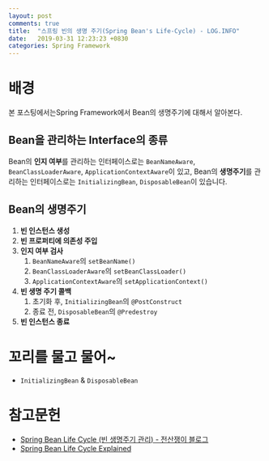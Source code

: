 ```yaml
---
layout: post
comments: true
title:  "스프링 빈의 생명 주기(Spring Bean's Life-Cycle) - LOG.INFO"
date:   2019-03-31 12:23:23 +0830
categories: Spring Framework
---
```


# 배경

본 포스팅에서는Spring Framework에서 Bean의 생명주기에 대해서 알아본다.

## Bean을 관리하는 Interface의 종류

Bean의 **인지 여부**를 관리하는 인터페이스로는 `BeanNameAware`, `BeanClassLoaderAware`, `ApplicationContextAware`이 있고,
Bean의 **생명주기**를 관리하는 인터페이스로는 `InitializingBean`, `DisposableBean`이 있습니다.

## Bean의 생명주기

1. **빈 인스턴스 생성**
2. **빈 프로퍼티에 의존성 주입**
3. **인지 여부 검사**
   1. `BeanNameAware`의 `setBeanName()`
   2. `BeanClassLoaderAware`의 `setBeanClassLoader()`
   3. `ApplicationContextAware`의 `setApplicationContext()`
4. **빈 생명 주기 콜백**
   1. 초기화 후, `InitializingBean`의 `@PostConstruct`
   2. 종료 전, `DisposableBean`의 `@Predestroy`
5. **빈 인스턴스 종료**

# 꼬리를 물고 물어~

- `InitializingBean` & `DisposableBean`

# 참고문헌

- [Spring Bean Life Cycle (빈 생명주기 관리) - 전산쟁이 블로그](https://javaslave.tistory.com/48)
- [Spring Bean Life Cycle Explained](https://howtodoinjava.com/spring-core/spring-bean-life-cycle/)